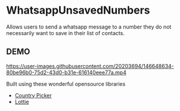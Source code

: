 # WhatsappUnsavedNumbers
Allows users to send a whatsapp message to a number they do not necessarily want to save in their list of contacts.

## DEMO
https://user-images.githubusercontent.com/20203694/146648634-80be96b0-75d2-43d0-b31e-616140eee77a.mp4

Built using these wonderful opensource libraries
- [Country Picker](https://github.com/hbb20/CountryCodePickerProject)
- [Lottie](https://github.com/airbnb/lottie-android)
